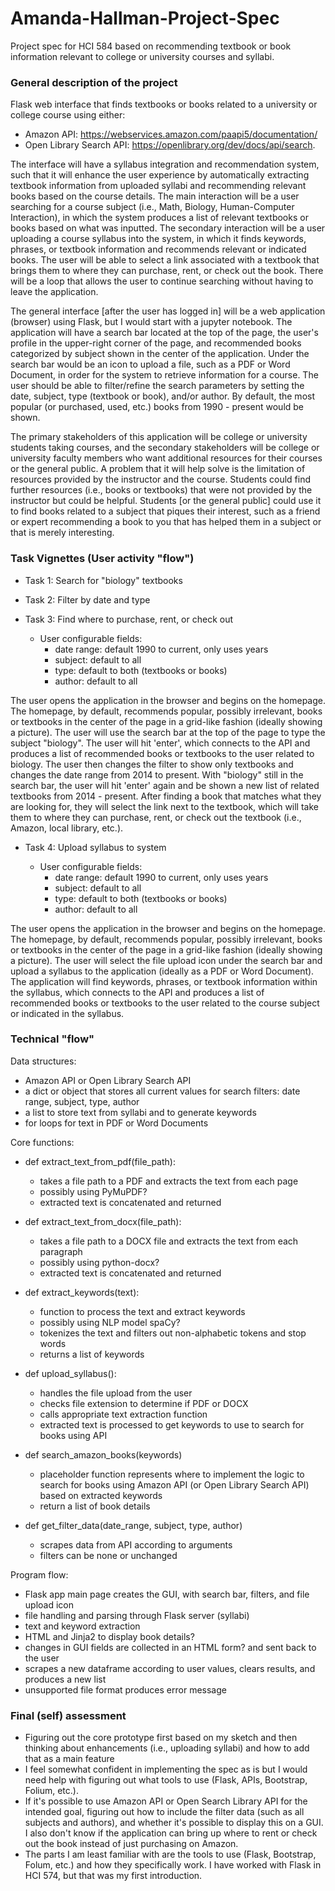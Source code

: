 # Amanda-Hallman-Project-Spec
Project spec for HCI 584 based on recommending textbook or book information relevant to college or university courses and syllabi.

### General description of the project
Flask web interface that finds textbooks or books related to a university or college course using either:

- Amazon API: https://webservices.amazon.com/paapi5/documentation/
- Open Library Search API: https://openlibrary.org/dev/docs/api/search.

The interface will have a syllabus integration and recommendation system, such that it will enhance the user experience by automatically 
extracting textbook information from uploaded syllabi and recommending relevant books based on the course details. The main interaction will be a user searching for a course subject 
(i.e., Math, Biology, Human-Computer Interaction), in which the system produces a list of relevant textbooks or books based on what was inputted. The secondary interaction will be a user uploading a course 
syllabus into the system, in which it finds keywords, phrases, or textbook information and recommends relevant or indicated books. The user will be able to select a link associated with a textbook that 
brings them to where they can purchase, rent, or check out the book. There will be a loop that allows the user to continue searching without having to leave the application.

The general interface [after the user has logged in] will be a web application (browser) using Flask, but I would start with a jupyter notebook. The application will have a search bar located at the top 
of the page, the user's profile in the upper-right corner of the page, and recommended books categorized by subject shown in the center of the application. Under the search bar would be an icon to upload a
file, such as a PDF or Word Document, in order for the system to retrieve information for a course. The user should be able to filter/refine the search parameters by setting the date, subject, 
type (textbook or book), and/or author. By default, the most popular (or purchased, used, etc.) books from 1990 - present would be shown.

The primary stakeholders of this application will be college or university students taking courses, and the secondary stakeholders will be college or university faculty members who want 
additional resources for their courses or the general public. A problem that it will help solve is the limitation of resources provided by the instructor and the course. Students could find further resources 
(i.e., books or textbooks) that were not provided by the instructor but could be helpful. Students [or the general public] could use it to find books related to a subject that piques their interest, 
such as a friend or expert recommending a book to you that has helped them in a subject or that is merely interesting.

### Task Vignettes (User activity "flow")
- Task 1: Search for "biology" textbooks
- Task 2: Filter by date and type
- Task 3: Find where to purchase, rent, or check out
  
  - User configurable fields:
    - date range: default 1990 to current, only uses years
    - subject: default to all
    - type: default to both (textbooks or books)
    - author: default to all

The user opens the application in the browser and begins on the homepage. The homepage, by default, recommends popular, possibly irrelevant, books or textbooks in the center of the page in a grid-like 
fashion (ideally showing a picture). The user will use the search bar at the top of the page to type the subject "biology". The user will hit 'enter', which connects to the API and produces a list of 
recommended books or textbooks to the user related to biology. The user then changes the filter to show only textbooks and changes the date range from 2014 to present. With "biology" still in the search bar, 
the user will hit 'enter' again and be shown a new list of related textbooks from 2014 - present. After finding a book that matches what they are looking for, they will select the link next to the textbook,
which will take them to where they can purchase, rent, or check out the textbook (i.e., Amazon, local library, etc.). 

- Task 4: Upload syllabus to system
  
  - User configurable fields:
    - date range: default 1990 to current, only uses years
    - subject: default to all
    - type: default to both (textbooks or books)
    - author: default to all

The user opens the application in the browser and begins on the homepage. The homepage, by default, recommends popular, possibly irrelevant, books or textbooks in the center of the page in a grid-like 
fashion (ideally showing a picture). The user will select the file upload icon under the search bar and upload a syllabus to the application (ideally as a PDF or Word Document). The application will find
keywords, phrases, or textbook information within the syllabus, which connects to the API and produces a list of recommended books or textbooks to the user related to the course subject or indicated in the
syllabus.

### Technical "flow"

Data structures:

- Amazon API or Open Library Search API
- a dict or object that stores all current values for search filters: date range, subject, type, author
- a list to store text from syllabi and to generate keywords
- for loops for text in PDF or Word Documents

Core functions:

- def extract_text_from_pdf(file_path):
  - takes a file path to a PDF and extracts the text from each page
  - possibly using PyMuPDF?
  - extracted text is concatenated and returned

- def extract_text_from_docx(file_path):
  - takes a file path to a DOCX file and extracts the text from each paragraph
  - possibly using python-docx?
  - extracted text is concatenated and returned
    
- def extract_keywords(text):
  - function to process the text and extract keywords
  - possibly using NLP model spaCy?
  - tokenizes the text and filters out non-alphabetic tokens and stop words
  - returns a list of keywords

- def upload_syllabus():
  - handles the file upload from the user
  - checks file extension to determine if PDF or DOCX
  - calls appropriate text extraction function
  - extracted text is processed to get keywords to use to search for books using API

- def search_amazon_books(keywords)
  - placeholder function represents where to implement the logic to search for books using Amazon API (or Open Library Search API) based on extracted keywords
  - return a list of book details

- def get_filter_data(date_range, subject, type, author)
  - scrapes data from API according to arguments
  - filters can be none or unchanged

Program flow:

- Flask app main page creates the GUI, with search bar, filters, and file upload icon
- file handling and parsing through Flask server (syllabi)
- text and keyword extraction
- HTML and Jinja2 to display book details?
- changes in GUI fields are collected in an HTML form? and sent back to the user
- scrapes a new dataframe according to user values, clears results, and produces a new list
- unsupported file format produces error message

### Final (self) assessment

- Figuring out the core prototype first based on my sketch and then thinking about enhancements (i.e., uploading syllabi) and how to add that as a main feature
- I feel somewhat confident in implementing the spec as is but I would need help with figuring out what tools to use (Flask, APIs, Bootstrap, Folium, etc.).
- If it's possible to use Amazon API or Open Search Library API for the intended goal, figuring out how to include the filter data (such as all subjects and authors), and whether
it's possible to display this on a GUI. I also don't know if the application can bring up where to rent or check out the book instead of just purchasing on Amazon.
- The parts I am least familiar with are the tools to use (Flask, Bootstrap, Folum, etc.) and how they specifically work. I have worked with Flask in HCI 574, but that was my first introduction.

